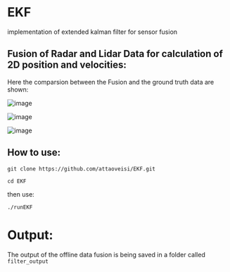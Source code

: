 # EKF
implementation of extended kalman filter for sensor fusion

## Fusion of Radar and Lidar Data for calculation of 2D position and velocities:
Here the comparsion between the Fusion and the ground truth data are shown:

![image](https://user-images.githubusercontent.com/17289954/102637545-6f959900-4156-11eb-8042-d7f79f8f556d.png)

![image](https://user-images.githubusercontent.com/17289954/102637612-8b993a80-4156-11eb-984b-d83c612f601e.png)

![image](https://user-images.githubusercontent.com/17289954/102637642-9784fc80-4156-11eb-82c2-477a01cca08d.png)

## How to use:

`git clone https://github.com/attaoveisi/EKF.git`

`cd EKF`


then use:


`./runEKF`

# Output:

The output of the offline data fusion is being saved in a folder called `filter_output` 
